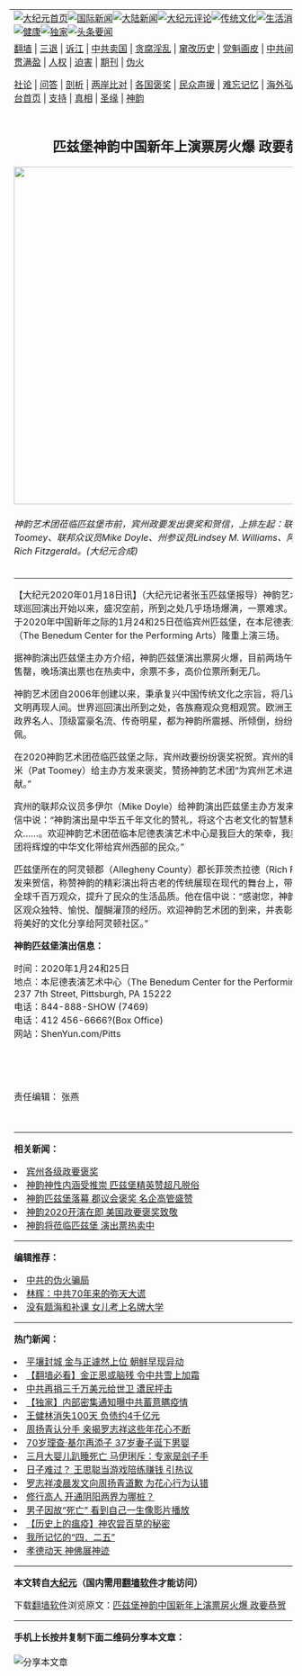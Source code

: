 <a name="1" id="1" target="_blank"></a><span id="1"></span>
<table align=center border="0"><tr><td colspan="2" VALIGN=TOP><a href="https://github.com/fhwnic3872/djy/blob/master/gb/nf1351518.md#1"><img src="https://raw.githubusercontent.com/fhwnic3872/www/master/t/djy/1.jpg" title="大纪元首页" alt="大纪元首页"></a><a href="https://github.com/fhwnic3872/djy/blob/master/gb/n24hr.md#1"><img src="https://raw.githubusercontent.com/fhwnic3872/www/master/t/djy/3.jpg" title="国际新闻" alt="国际新闻"></a><a href="https://github.com/fhwnic3872/djy/blob/master/gb/nsc413.md#1"><img src="https://raw.githubusercontent.com/fhwnic3872/www/master/t/djy/4.jpg" title="大陆新闻" alt="大陆新闻"></a><a href="https://github.com/fhwnic3872/djy/blob/master/gb/news392.md#1"><img src="https://raw.githubusercontent.com/fhwnic3872/www/master/t/djy/5.jpg" title="大纪元评论" alt="大纪元评论"></a><a href="https://github.com/fhwnic3872/djy/blob/master/gb/news2007.md#1"><img src="https://raw.githubusercontent.com/fhwnic3872/www/master/t/djy/6.jpg" title="传统文化" alt="传统文化"></a><a href="https://github.com/fhwnic3872/djy/blob/master/gb/news2008.md#1"><img src="https://raw.githubusercontent.com/fhwnic3872/www/master/t/djy/7.jpg" title="生活消费" alt="生活消费"></a><a href="https://github.com/fhwnic3872/djy/blob/master/gb/ncyule.md#1"><img src="https://raw.githubusercontent.com/fhwnic3872/www/master/t/djy/8.jpg" title="娱乐休闲" alt="娱乐休闲"></a><a href="https://github.com/fhwnic3872/djy/blob/master/gb/nsc1002.md#1"><img src="https://raw.githubusercontent.com/fhwnic3872/www/master/t/djy/9.jpg" title="健康" alt="健康"></a><a href="https://github.com/fhwnic3872/djy/blob/master/gb/nf6092.md#1"><img src="https://raw.githubusercontent.com/fhwnic3872/www/master/t/djy/10a.jpg" title="独家" alt="独家"></a><a href="https://github.com/fhwnic3872/djy/blob/master/gb/nf4514.md#1"><img src="https://raw.githubusercontent.com/fhwnic3872/www/master/t/djy/12a.jpg" title="头条要闻" alt="头条要闻"></a></td></tr>
<tr><td colspan="2" VALIGN=TOP><a target="_blank" href="https://github.com/fhwnic3872/www/blob/master/README.md?zsrh#1">翻墙</a> | <a target="_blank" href="https://github.com/fhwnic3872/djy/blob/master/gb/nf5657.md#1">三退</a> | <a target="_blank" href="https://github.com/fhwnic3872/djy/blob/master/gb/nf6124.md#1">诉江</a> | <a target="_blank" href="https://github.com/fhwnic3872/djy/blob/master/gb/nf1176117.md#1">中共卖国</a> | <a target="_blank" href="https://github.com/fhwnic3872/djy/blob/master/gb/nf5773.md#1">贪腐淫乱</a> | <a target="_blank" href="https://github.com/fhwnic3872/djy/blob/master/gb/nf1176115.md#1">窜改历史</a> | <a target="_blank" href="https://github.com/fhwnic3872/djy/blob/master/gb/nf1176107.md#1">党魁画皮</a> | <a target="_blank" href="https://github.com/fhwnic3872/djy/blob/master/gb/nf1320400.md#1">中共间谍</a> | <a target="_blank" href="https://github.com/fhwnic3872/djy/blob/master/gb/nf1176114.md#1">破坏传统</a> | <a target="_blank" href="https://github.com/fhwnic3872/ntdtv/blob/master/gb/prog447_1.md#1">恶贯满盈</a> | <a target="_blank" href="https://github.com/fhwnic3872/djy/blob/master/gb/ncid278.md#1">人权</a> | <a target="_blank" href="https://github.com/fhwnic3872/djy/blob/master/gb/nf1176111.md#1">迫害</a> | <a target="_blank" href="https://gitlab.com/szzdlab/mh-qikan/blob/master/README.md#1">期刊</a> | <a target="_blank" href="https://github.com/fhwnic3872/djy/blob/master/gb/nf5562.md#1">伪火</a></p><p><a target="_blank" href="https://github.com/fhwnic3872/djy/blob/master/gb/9p.md#1">社论</a> | <a target="_blank" href="https://github.com/fhwnic3872/djy/blob/master/gb/nf4378.md#1">问答</a> | <a target="_blank" href="https://github.com/fhwnic3872/djy/blob/master/gb/nf5792.md#1">剖析</a> | <a target="_blank" href="https://github.com/fhwnic3872/djy/blob/master/gb/nf5735.md#1">两岸比对</a> | <a target="_blank" href="https://github.com/fhwnic3872/djy/blob/master/gb/nf6119.md#1">各国褒奖</a> | <a target="_blank" href="https://github.com/fhwnic3872/djy/blob/master/gb/nf6120.md#1">民众声援</a> | <a target="_blank" href="https://github.com/fhwnic3872/djy/blob/master/gb/nf1188594.md#1">难忘记忆</a> | <a target="_blank" href="https://github.com/fhwnic3872/djy/blob/master/gb/nf3180.md#1">海外弘传</a> | <a target="_blank" href="https://github.com/fhwnic3872/djy/blob/master/gb/nf5410.md#1">万人上访</a> | <a target="_blank" href="https://github.com/fhwnic3872/www/blob/master/README.md?zsrh#1">平台首页</a> | <a target="_blank" href="https://github.com/fhwnic3872/djy/blob/master/gb/nf4386.md#1">支持</a> | <a target="_blank" href="https://github.com/fhwnic3872/djy/blob/master/gb/nf4389.md#1">真相</a> | <a target="_blank" href="https://github.com/fhwnic3872/djy/blob/master/gb/nf5790.md#1">圣缘</a> | <a target="_blank" href="https://github.com/fhwnic3872/djy/blob/master/gb/nf4786.md#1">神韵</a></td></tr>
<tr><td VALIGN=TOP width="626"><h2 align=center>匹兹堡神韵中国新年上演票房火爆 政要恭贺</h2>
<img width="600" src="https://i.epochtimes.com/assets/uploads/2020/01/pic-600x400.jpg" />
<h6>神韵艺术团莅临匹兹堡市前，宾州政要发出褒奖和贺信，上排左起：联邦参议员Pat Toomey、联邦众议员Mike Doyle、州参议员Lindsey M. Williams、阿勒格尼郡郡长Rich Fitzgerald。(大纪元合成)
</h6>
<hr>
	<p>【大纪元2020年01月18日讯】（大纪元记者张玉<ahref="https://github.com/fhwnic3872/djy/blob/master/gb/tag/%E5%8C%B9%E5%85%B9%E5%A0%A1.md#1">匹兹堡</a>报导）<ahref="https://github.com/fhwnic3872/djy/blob/master/gb/tag/%E7%A5%9E%E9%9F%B5.md#1">神韵</a>艺术团2020年全球巡回演出开始以来，盛况空前，所到之处几乎场场爆满，一票难求。神韵艺术团将于2020年<ahref="https://github.com/fhwnic3872/djy/blob/master/gb/tag/%E4%B8%AD%E5%9B%BD%E6%96%B0%E5%B9%B4.md#1">中国新年</a>之际的1月24和25日莅临宾州匹兹堡，在本尼德表演艺术中心（The Benedum Center for the Performing Arts）隆重上演三场。</p>
<p>据<ahref="https://github.com/fhwnic3872/djy/blob/master/gb/tag/%E7%A5%9E%E9%9F%B5.md#1">神韵</a>演出<ahref="https://github.com/fhwnic3872/djy/blob/master/gb/tag/%E5%8C%B9%E5%85%B9%E5%A0%A1.md#1">匹兹堡</a>主办方介绍，神韵匹兹堡演出票房火爆，目前两场午场演出票几近售罄，晚场演出票也在热卖中，余票不多，高价位票所剩无几。</p>
<p>神韵艺术团自2006年创建以来，秉承复兴中国传统文化之宗旨，将几近失落的神传文明再现人间。世界巡回演出所到之处，各族裔观众竞相观赏。欧洲王室贵族、各国政界名人、顶级富豪名流、传奇明星，都为神韵所震撼、所倾倒，纷纷表达赞美和钦佩。</p>
<p>在2020神韵艺术团莅临匹兹堡之际，宾州政要纷纷褒奖祝贺。宾州的联邦参议员图米（Pat Toomey）给主办方发来褒奖，赞扬神韵艺术团“为宾州艺术进步做出了贡献。”</p>
<p>宾州的联邦众议员多伊尔（Mike Doyle）给神韵演出匹兹堡主办方发来贺信，他在贺信中说：“神韵演出是中华五千年文化的赞礼，将这个古老文化的智慧和价值带给观众……。欢迎神韵艺术团莅临本尼德表演艺术中心是我巨大的荣幸，我表彰神韵艺术团将辉煌的中华文化带给宾州西部的民众。”</p>
<p>匹兹堡所在的阿灵顿郡（Allegheny County）郡长菲茨杰拉德（Rich Fitzgerald）也发来贺信，称赞神韵的精彩演出将古老的传统展现在现代的舞台上，带给中国以外的全球千百万观众，提升了民众的生活品质。他在信中说：“感谢您，神韵，带给我们地区观众独特、愉悦、醍醐灌顶的经历。欢迎神韵艺术团的到来，并表彰神韵全体成员将美好的文化分享给阿灵顿社区。”</p>
<p><strong>神韵匹兹堡演出信息：</strong></p>
<p>时间：2020年1月24和25日<br />
地点：本尼德表演艺术中心（The Benedum Center for the Performing Arts）<br />
237 7th Street, Pittsburgh, PA 15222<br />
电话：844-888-SHOW (7469)<br />
电话：<ahref="callto:+1412%20456-6666">412 456-6666</a>?(Box Office)<br />
网站：ShenYun.com/Pitts</p>
<p>&nbsp;</p>
<p>&nbsp;</p>
<p>责任编辑： 张燕</p>
<p>&nbsp;</p>
	
<hr>


<strong>相关新闻：</strong>
<li><a href="https://github.com/fhwnic3872/djy/blob/master/gb/18/4/20/n10322137.md#1">宾州各级政要褒奖</a></li>
<li><a href="https://github.com/fhwnic3872/djy/blob/master/gb/19/3/7/n11095752.md#1">神韵神性内涵受推崇 匹兹堡精英赞超凡脱俗</a></li>
<li><a href="https://github.com/fhwnic3872/djy/blob/master/gb/19/3/8/n11098395.md#1">神韵匹兹堡落幕 郡议会褒奖 名企高管盛赞</a></li>
<li><a href="https://github.com/fhwnic3872/djy/blob/master/gb/19/12/18/n11729935.md#1">神韵2020开演在即 美国政要褒奖致敬</a></li>
<li><a href="https://github.com/fhwnic3872/djy/blob/master/gb/20/1/2/n11764103.md#1">神韵将莅临匹兹堡 演出票热卖中</a></li>
<hr>


<strong>编辑推荐：</strong>
<li><a href="https://github.com/upjkzu3674/djy/blob/master/gb/16/1/21/n4622075.md?dfh#1" target="_blank">中共的伪火骗局</a></li><li><a href="https://github.com/tsiac2612/djy/blob/master/gb/19/10/2/n11563735.md#1" target="_blank">林辉：中共70年来的弥天大谎</a></li><li><a href="https://github.com/tsiac2612/djy/blob/master/gb/19/5/28/n11285391.md#1" target="_blank">没有题海和补课 女儿考上名牌大学</a></li>
<hr>

<strong>热门新闻：</strong>
<li><a href="https://github.com/fhwnic3872/djy/blob/master/gb/20/4/23/n12055983.md#1">平壤封城 金与正遽然上位 朝鲜早现异动</a></li>
<li><a href="https://github.com/fhwnic3872/djy/blob/master/gb/20/4/23/n12054189.md#1">【翻墙必看】金正恩或脑残 令中共雪上加霜</a></li>
<li><a href="https://github.com/fhwnic3872/djy/blob/master/gb/20/4/23/n12056235.md#1">中共再捐三千万美元给世卫 遭民抨击</a></li>
<li><a href="https://github.com/fhwnic3872/djy/blob/master/gb/20/4/23/n12054024.md#1">【独家】内部密集通知曝中共蓄意瞒疫情</a></li>
<li><a href="https://github.com/fhwnic3872/djy/blob/master/gb/20/4/23/n12056000.md#1">王健林消失100天 负债约4千亿元</a></li>
<li><a href="https://github.com/fhwnic3872/djy/blob/master/gb/20/4/23/n12054555.md#1">周扬青认分手 亲揭罗志祥这些年花心不断</a></li>
<li><a href="https://github.com/fhwnic3872/djy/blob/master/gb/20/4/23/n12056595.md#1">70岁理查·基尔再添子 37岁妻子诞下男婴</a></li>
<li><a href="https://github.com/fhwnic3872/djy/blob/master/gb/20/4/22/n12053302.md#1">三月大婴儿趴睡死亡 马伊琍斥：专家是刽子手</a></li>
<li><a href="https://github.com/fhwnic3872/djy/blob/master/gb/20/4/22/n12053668.md#1">日子难过？ 王思聪当游戏陪练赚钱 引热议</a></li>
<li><a href="https://github.com/fhwnic3872/djy/blob/master/gb/20/4/24/n12057321.md#1">罗志祥凌晨发文向周扬青道歉 为花心行为认错</a></li>
<li><a href="https://github.com/fhwnic3872/djy/blob/master/gb/20/4/4/n12003303.md#1">修行高人 开通阴阳两界为哪桩？</a></li>
<li><a href="https://github.com/fhwnic3872/djy/blob/master/gb/20/4/24/n12057457.md#1">男子因故“死亡” 看到自己一生像影片播放</a></li>
<li><a href="https://github.com/fhwnic3872/djy/blob/master/gb/20/4/22/n12053769.md#1">【历史上的瘟疫】神农尝百草的秘密</a></li>
<li><a href="https://github.com/fhwnic3872/djy/blob/master/gb/20/4/22/n12053136.md#1">我所记忆的“四．二五”</a></li>
<li><a href="https://github.com/fhwnic3872/djy/blob/master/gb/20/4/22/n12052513.md#1">孝德动天 神佛展神迹</a></li>
<hr>

<strong>本文转自<a href="https://www.epochtimes.com">大纪元</a>（国内需用<a href="https://github.com/fhwnic3872/www/blob/master/README.md#8">翻墙软件</a>才能访问）</strong><p>下载<a href="https://github.com/fhwnic3872/www/blob/master/README.md#8">翻墙软件</a>浏览原文：<a href="https://www.epochtimes.com/gb/20/1/17/n11801362.htm">匹兹堡神韵中国新年上演票房火爆 政要恭贺</a></p><hr>

<strong>手机上长按并复制下面二维码分享本文章：</strong><br><br><img src="https://chart.apis.google.com/chart?cht=qr&chs=240x240&choe=UTF-8&chld=M|2&chl=https://github.com/fhwnic3872/djy/blob/master/gb/20/1/17/n11801362.md%231" title="分享本文章"></td><td VALIGN=TOP><a href="https://github.com/fhwnic3872/djy/blob/master/gb/16/1/21/n4622075.md?dfh#1" target="_blank"><img src="https://raw.githubusercontent.com/fhwnic3872/djy/master/gb/300/wei-f1.jpg" title="中共的伪火骗局"  alt="中共的伪火骗局"></a><br><a href="https://github.com/fhwnic3872/www/blob/master/README.md?dfh#9" target="_blank"><img src="https://raw.githubusercontent.com/fhwnic3872/djy/master/gb/300/yong-h.jpg" title="永恒的见证"  alt="永恒的见证"></a><br><a href="https://github.com/fhwnic3872/djy/blob/master/gb/13/9/29/n3974789.md?dfh#1" target="_blank"><img src="https://raw.githubusercontent.com/fhwnic3872/djy/master/gb/300/shang-lnz.jpg" title="善良女子被中共投男牢"  alt="善良女子被中共投男牢"></a><br><a href="https://github.com/fhwnic3872/djy/blob/master/gb/16/3/16/n4663449.md?dfh#1" target="_blank"><img src="https://raw.githubusercontent.com/fhwnic3872/djy/master/gb/300/huo-z3.jpg" title="警卫目击活摘器官"  alt="警卫目击活摘器官"></a><br><a href="https://github.com/fhwnic3872/djy/blob/master/gb/16/8/7/n8177641.md?dfh#1" target="_blank"><img src="https://raw.githubusercontent.com/fhwnic3872/djy/master/gb/300/huo-z4.jpg" title="证人描述活摘恐怖"  alt="证人描述活摘恐怖"></a><br><a href="https://github.com/fhwnic3872/djy/blob/master/gb/10/4/19/n2881569.md?dfh#1" target="_blank"><img src="https://raw.githubusercontent.com/fhwnic3872/djy/master/gb/300/huo-z1.jpg" title="揭开活摘器官黑幕"  alt="揭开活摘器官黑幕"></a><br><a href="https://github.com/fhwnic3872/djy/blob/master/gb/10/11/7/n3077476.md?dfh#1" target="_blank"><img src="https://raw.githubusercontent.com/fhwnic3872/djy/master/gb/300/ma-ks.jpg" title="马克思的成魔之路"  alt="马克思的成魔之路"></a><br><a href="https://github.com/fhwnic3872/djy/blob/master/gb/14/6/9/n4173977.md?dfh#1" target="_blank"><img src="https://raw.githubusercontent.com/fhwnic3872/djy/master/gb/300/chang-zs.jpg" title="藏字石 蕴天机"  alt="藏字石 蕴天机"></a><br><a href="https://github.com/fhwnic3872/djy/blob/master/gb/18/5/10/n10381511.md?dfh#1" target="_blank"><img src="https://raw.githubusercontent.com/fhwnic3872/djy/master/gb/300/st1.jpg" title="关注三亿人三退"  alt="关注三亿人三退"></a><br><a href="https://github.com/fhwnic3872/djy/blob/master/gb/18/3/21/n10237682.md?dfh#1" target="_blank"><img src="https://raw.githubusercontent.com/fhwnic3872/djy/master/gb/300/jie-t.jpg" title="解体中共复兴中华"  alt="解体中共复兴中华"></a><br><a href="https://github.com/fhwnic3872/djy/blob/master/gb/9/2/9/n2422991.md?dfh#1" target="_blank"><img src="https://raw.githubusercontent.com/fhwnic3872/djy/master/gb/300/gao-zs.jpg" title="中共迫害良心律师"  alt="中共迫害良心律师"></a><br><a href="https://github.com/fhwnic3872/djy/blob/master/gb/18/12/9/n10900044.md?dfh#1" target="_blank"><img src="https://raw.githubusercontent.com/fhwnic3872/djy/master/gb/300/sj1.jpg" title="三百多万人举报江泽民"  alt="三百多万人举报江泽民"></a><br><a href="https://github.com/fhwnic3872/djy/blob/master/gb/18/8/28/n10672014.md?dfh#1" target="_blank"><img src="https://raw.githubusercontent.com/fhwnic3872/djy/master/gb/300/sj2.jpg" title="这些官员为何起诉江泽民"  alt="这些官员为何起诉江泽民"></a><br><a href="https://github.com/fhwnic3872/djy/blob/master/gb/8/12/18/n2367165.md?dfh#1" target="_blank"><img src="https://raw.githubusercontent.com/fhwnic3872/djy/master/gb/300/liangan.jpg" title="海峡两岸的强烈对比"  alt="海峡两岸的强烈对比"></a><br><a href="https://github.com/fhwnic3872/djy/blob/master/gb/15/12/10/n4593139.md?dfh#1" target="_blank"><img src="https://raw.githubusercontent.com/fhwnic3872/djy/master/gb/300/jia-ndzl.jpg" title="加拿大总理的贺信"  alt="加拿大总理的贺信"></a><br><a href="https://github.com/fhwnic3872/djy/blob/master/gb/11/6/17/n3289382.md?dfh#1" target="_blank"><img src="https://raw.githubusercontent.com/fhwnic3872/djy/master/gb/300/xiao-wd.jpg" title="探寻真相兼听则明"  alt="探寻真相兼听则明"></a><br><a href="https://github.com/fhwnic3872/djy/blob/master/gb/18/10/27/n10812623.md?dfh#1" target="_blank"><img src="https://raw.githubusercontent.com/fhwnic3872/djy/master/gb/300/yindu.jpg" title="印度媒体报道东方"  alt="印度媒体报道东方"></a><br><a href="https://github.com/fhwnic3872/djy/blob/master/gb/18/6/9/n10469652.md?dfh#1" target="_blank"><img src="https://raw.githubusercontent.com/fhwnic3872/djy/master/gb/300/xie-j.jpg" title="不一样的海外校园"  alt="不一样的海外校园"></a><br><a href="https://github.com/fhwnic3872/djy/blob/master/gb/7/4/5/n1669415.md?dfh#1" target="_blank"><img src="https://raw.githubusercontent.com/fhwnic3872/djy/master/gb/300/li-up.jpg" title="从大师到徒弟的传奇"  alt="从大师到徒弟的传奇"></a><br><a href="https://github.com/fhwnic3872/djy/blob/master/gb/17/5/26/n9191512.md?dfh#1" target="_blank"><img src="https://raw.githubusercontent.com/fhwnic3872/djy/master/gb/300/zfl2.jpg" title="亿万人与东方一本奇书"  alt="亿万人与东方一本奇书"></a><br><a href="https://github.com/fhwnic3872/djy/blob/master/gb/13/11/27/n4020290.md?dfh#1" target="_blank"><img src="https://raw.githubusercontent.com/fhwnic3872/djy/master/gb/300/zhen-h.jpg" title="大陆见不到的震撼场面"  alt="大陆见不到的震撼场面"></a><br><a href="https://github.com/fhwnic3872/djy/blob/master/gb/15/7/17/n4482910.md?dfh#1" target="_blank"><img src="https://raw.githubusercontent.com/fhwnic3872/djy/master/gb/300/dalu-sk.jpg" title="人心向善 大陆当初盛况"  alt="人心向善 大陆当初盛况"></a><br><a href="https://github.com/fhwnic3872/djy/blob/master/gb/19/1/5/n10955468.md?dfh#1" target="_blank"><img src="https://raw.githubusercontent.com/fhwnic3872/djy/master/gb/300/zfl1.jpg" title="追寻真理 这书讲什么"  alt="追寻真理 这书讲什么"></a><br><a href="https://github.com/fhwnic3872/www/blob/master/README.md?dfh#1" target="_blank"><img src="https://raw.githubusercontent.com/fhwnic3872/djy/master/gb/300/fq1.jpg" title="下载免费翻墙软件"  alt="下载免费翻墙软件"></a><br></td></tr></table>
